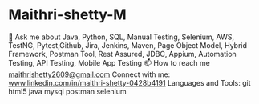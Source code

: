 # Maithri-shetty-M
💬 Ask me about Java, Python, SQL, Manual Testing, Selenium, AWS, TestNG, Pytest,Github, Jira, Jenkins, Maven, Page Object Model, Hybrid Framework, Postman Tool, Rest Assured, JDBC, Appium, Automation Testing, API Testing, Mobile App Testing
📫 How to reach me maithrishetty2609@gmail.com
Connect with me:
www.linkedin.com/in/maithri-shetty-0428b4191
Languages and Tools: git html5 java mysql  postman selenium
